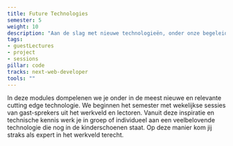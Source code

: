 ```yaml
---
title: Future Technologies
semester: 5
weight: 10
description: "Aan de slag met nieuwe technologieën, onder onze begeleiding."
tags:
- guestLectures
- project
- sessions
pillar: code
tracks: next-web-developer
tools: ""
---
```


In deze modules dompelenen we je onder in de meest nieuwe en relevante cutting edge technologie. We beginnen het semester met wekelijkse sessies van gast-sprekers uit het werkveld en lectoren. Vanuit deze inspiratie en technische kennis werk je in groep of individueel aan een veelbelovende technologie die nog in de kinderschoenen staat. Op deze manier kom jij straks als expert in het werkveld terecht.
